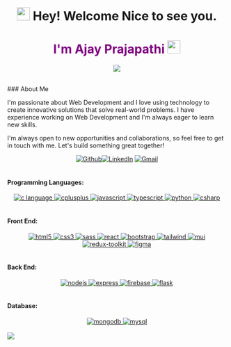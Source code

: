 <h1 align="center">
  <img
    src="https://emojis.slackmojis.com/emojis/images/1643514732/7373/hand_wave.gif?1643514732"
    width="30"
  /> Hey! Welcome Nice to see you.
</h1>
<h1 align="center" style="color:purple;">I'm Ajay Prajapathi <img
    src="https://emojis.slackmojis.com/emojis/images/1531849430/4246/blob-sunglasses.gif?1531849430"
    width="30"
  /></h1>
<p align="center">
    <img src="https://readme-typing-svg.demolab.com/?lines=Full-stack%20web%20%20developer;Always%20learning%20new%20things&font=Fira%20Code&center=true&width=440&height=45&color=6495ED&vCenter=true&pause=1000&size=22" />
</p>

<br/>
### About Me

I'm passionate about Web Development and I love using technology to create innovative solutions that solve real-world problems. I have experience working on Web Development and I'm always eager to learn new skills.

I'm always open to new opportunities and collaborations, so feel free to get in touch with me. Let's build something great together!

<div align='center'><a href="https://github.com/AjayPrajapathi" target="_blank"><img alt="Github" src="https://img.shields.io/badge/GitHub-%2312100E.svg?&style=for-the-badge&logo=Github&logoColor=white" /></a><a href="linkedin.com/in/ajay-prajapathi-014486265" target="_blank"><img alt="LinkedIn" src="https://img.shields.io/badge/linkedin-%230077B5.svg?&style=for-the-badge&logo=linkedin&logoColor=white" /></a> <a href="mailto:prajapathi6821@gmail.com" target="_blank"><img alt="Gmail" src="https://img.shields.io/badge/Gmail-D14836?style=for-the-badge&logo=gmail&logoColor=white" /></a> 
</div>
<br/>
<h4>Programming Languages:</h4>

<div align="center">
<a href="https://www.cprogramming.com/" target="_blank" rel="noreferrer"> <img src="https://img.shields.io/badge/C-00599C?style=for-the-badge&logo=c&logoColor=white" alt="c language" /> </a>
<a href="https://www.w3schools.com/cpp/" target="_blank" rel="noreferrer"> <img src="https://img.shields.io/badge/C%2B%2B-00599C?style=for-the-badge&logo=c%2B%2B&logoColor=white" alt="cplusplus"/> </a>
<a href="https://developer.mozilla.org/en-US/docs/Web/JavaScript" target="_blank" rel="noreferrer"> <img src="https://img.shields.io/badge/JavaScript-F7DF1E?style=for-the-badge&logo=javascript&logoColor=black" alt="javascript"/> </a>
<a href="https://www.typescriptlang.org/" target="_blank" rel="noreferrer"> <img src="https://img.shields.io/badge/TypeScript-007ACC?style=for-the-badge&logo=typescript&logoColor=white" alt="typescript"/> </a>
<a href="https://www.python.org" target="_blank">
<img
    src="https://img.shields.io/badge/Python-14354C?style=for-the-badge&logo=python&logoColor=white"
    alt="python"
  />
</a>
<a href="https://dotnet.microsoft.com/en-us/languages/csharp" target="_blank">
<img
    src="https://img.shields.io/badge/C%23-239120?style=for-the-badge&logo=c-sharp&logoColor=white"
    alt="csharp"
  />
</a>
</div>

<br/>

<h4>Front End:</h4>
<div align="center">
<a href="https://www.w3.org/html/" target="_blank" rel="noreferrer"> <img src="https://img.shields.io/badge/HTML5-E34F26?style=for-the-badge&logo=html5&logoColor=white" alt="html5"/> </a>
<a href="https://www.w3schools.com/css/" target="_blank" rel="noreferrer"> <img src="https://img.shields.io/badge/CSS3-1572B6?style=for-the-badge&logo=css3&logoColor=white" alt="css3" /> </a>
<a href="https://sass-lang.com/" target="_blank" rel="noreferrer"> <img src="https://img.shields.io/badge/Sass-CC6699?style=for-the-badge&logo=sass&logoColor=white" alt="sass" /> </a>
<a href="https://reactjs.org/" target="_blank" rel="noreferrer"> <img src="https://img.shields.io/badge/React-20232A?style=for-the-badge&logo=react&logoColor=white&color=148dff" alt="react" /> </a>
<a href="https://getbootstrap.com" target="_blank" rel="noreferrer"> <img src="https://img.shields.io/badge/Bootstrap-563D7C?style=for-the-badge&logo=bootstrap&logoColor=white" alt="bootstrap" /> </a>
<a href="https://tailwindcss.com/" target="_blank" rel="noreferrer"> <img src="https://img.shields.io/badge/Tailwind_CSS-38B2AC?style=for-the-badge&logo=tailwind-css&logoColor=white" alt="tailwind" /> </a>
<a href="https://mui.com/" target="_blank" rel="noreferrer"> <img src="https://img.shields.io/badge/Material--UI-0081CB?style=for-the-badge&logo=material-ui&logoColor=white" alt="mui" /> </a>
<a href="https://redux-toolkit.js.org/" target="_blank" rel="noreferrer"> <img src="https://img.shields.io/badge/Redux-593D88?style=for-the-badge&logo=redux&logoColor=white" alt="redux-toolkit" /> </a>
<a href="https://www.figma.com/" target="_blank" rel="noreferrer"> <img src="https://img.shields.io/badge/Figma-F24E1E?style=for-the-badge&logo=figma&logoColor=white" alt="figma" /> </a>

</div>

<br/>

<h4>Back End:</h4>
<div align="center">
<a href="https://nodejs.org" target="_blank" rel="noreferrer"> <img src="https://img.shields.io/badge/Node.js-8A2BE2?style=for-the-badge&logo=Node.js&color=b3ffb0" alt="nodejs" /> </a>
<a href="https://expressjs.com" target="_blank" rel="noreferrer"> <img src="https://img.shields.io/badge/Express.js-404D59?style=for-the-badge&color=008712" alt="express"/> </a>
<a href="https://firebase.google.com/" target="_blank">
  <img
    src="https://img.shields.io/badge/firebase-%23039BE5.svg?style=for-the-badge&logo=firebase"
    alt="firebase"
  />
</a>
<a href="https://flask.palletsprojects.com/" target="_blank" rel="noreferrer"> <img src="https://img.shields.io/badge/Flask-000000?style=for-the-badge&logo=flask&logoColor=black&color=fcf403" alt="flask" /> </a>

</div>

<br/>

<h4>Database:</h4>
<div align="center">
<a href="https://www.mongodb.com/" target="_blank" rel="noreferrer"> <img src="https://img.shields.io/badge/MongoDB-4EA94B?style=for-the-badge&logo=mongodb&logoColor=white" alt="mongodb" /> </a>
<a href="https://www.mysql.com/" target="_blank" rel="noreferrer"> <img src="https://img.shields.io/badge/MySQL-00000F?style=for-the-badge&logo=mysql&logoColor=orange&color=257bc2" alt="mysql" /> </a>

</div>

<br/>
<img src="https://img.shields.io/badge/HTML5-E34F26?style=for-the-badge&logo=html5&logoColor=white"/>

